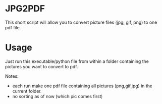 # JPG2PDF

This short script will allow you to convert picture files (jpg, gif, png) to one pdf file.

# Usage

  Just run this executable/python file from within a folder containing the pictures you want to convert to pdf.


Notes:
  - each run make one pdf file containing all pictures (png,gif,jpg) in the current folder.
  - no sorting as of now (which pic comes first)
  
